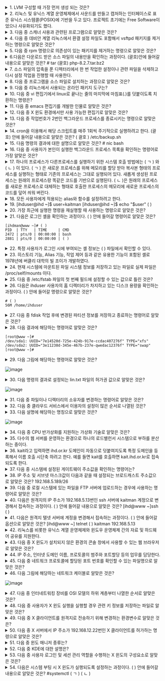 <details>
  <summary>1. LVM 구성할 때 가장 먼저 생성 되는 것은?</summary>
  <p>PV(Physical Volume</p>
</details>

<details>
  <summary>2. 리눅스 및 유닉스 계열 운영체제에서 사운드를 만들고 캡처하는 인터페이스로 표준 유닉스 시스템콜(POSIX)에 기반을 두고 있다. 프로젝트 초기에는 Free Software이었으나 사유화되기도 했다.
</summary>
  <p>OSS</p>
</details>

<details>
  <summary>3. 다음 중 스캐너 사용과 관련된 프로그램으로 알맞은 것은?
</summary>
  <p>SANE</p>
</details>

<details>
  <summary>4. 다음 중 데비안 계열 리눅스에서 환결 설정 파일도 포함해서 vsftpd 패키지를 제거하는 명령으로 알맞은 것은?
</summary>
  <p>
    apt-get purge vsftpd 
  </p>
</details>

<details>
  <summary>5. 다음 중 rpm 명령으로 의존성이 있는 패키지를 제거하는 명령으로 알맞은 것은? 
</summary>
  <p>
    rpm-e nmpa --nodeps
  </p>
</details>

<details>
  <summary> 6.다음은 다운로드 받은 소스 파일의 내용만을 확인하는 과정이다. (괄호)안에 들어갈 내용으로 알맞은 것은?
            # tar (괄호) php-8.2.7.tar.bz2
</summary>
  <p>
    jtvf
  </p>
</details>

<details>
  <summary>7. 소스 파일의 압축을 푼 디렉터리에서 한 번 작업한 설정이나 관련 파일을 삭제하고 다시 설정 작업을 진행할 때 사용한다.
</summary>
  <p>
    make clean
  </p>
</details>

<details>
  <summary>8. 다음 중 프로그램을 소스 파일로 설치하는 과정으로 알맞은 것은?
</summary>
  <p>
    configure -> make -> make install 
  </p>
</details>

<details>
  <summary>9. 다음 중 리눅스에서 사용되는 온라인 패키지 도구는?
</summary>
  <p>
    dnf, zypper, apt-get
  </p>
</details>

<details>
  <summary> 10. 다음 중 vi 편집기에서 linux로 끝나는 줄의 마지막에 마침표(.)를 덧붙이도록 치환하는 명령은?
</summary>
  <p>
    :% s/linux$/linux./
  </p>
</details>

<details>
  <summary> 11. 다음 중 emacs 편집기를 개발한 인물로 알맞은 것은?
</summary>
  <p>
    리처드 스톨만
  </p>
</details>

<details>
  <summary> 12. 다음 중 X 윈도 환경에서만 사용 가능한 편집기로 알맞은 것은?
</summary>
  <p>
    kwrite
  </p>
</details>

<details>
  <summary> 13. 다음 중 작업번호가 2번인 백그라운드 프로세스를 종료시키는 명령으로 알맞은 것은?
</summary>
  <p>
    kill %2 
  </p>
</details>

<details>
  <summary>14. cron을 이용해서 해당 스크립트를 매주 1회씩 주기적으로 실행하려고 한다. (괄호) 안에 들어갈 내용으로 알맞은 것은?
          ( 괄호 ) /etc/backup.sh
</summary>
  <p>
    1 1 * * 1
  </p>
</details>

<details>
   <summary> 15. 다음 명령의 결과에 대한 설명으로 알맞은 것은? 
            # nic bash
</summary>
  <p>
    bash 프로세스의 우선순위를 낮춘다 
  </p>
</details>

<details>
  <summary> 16. 다음 중 사용자가 본인이 실행한 백그라운드 프로세스 목록을 확인하는 명령어로 가장 알맞은 것은?
</summary>
  <p>
    jobs
  </p>
</details>

<details>
  <summary>17. 하나의 프로세스가 다른프로세스를 실행하기 위한 시스템 호출 방법에는 ( ㄱ ) 와 ( ㄴ ) 이 있다.
( ㄱ ) 은 새로운 프로세스를 위해 메모리를 할당 받아 복사본 형태의 프로세스를 실행하는 형태로 기존의 프로세스는 그대로 실행되어 있다. 새롭게 생성된 프로세스는 
원래의 프로세스랑 똑같은 코드를 기반으로 실행된다. ( ㄴ )은 원래의 프로세스를 새로운 프로세스로 대체하는 형태로 호출한 프로세스의 메모리에 새로운 프로세스의 코드를 덮어 씌워 버린다.  
</summary>
  <p>
    ㄱ. fork ㄴ. exec
  </p>
</details>

<details>
  <summary>18. 모든 사용자에게 적용되는 alias와 함수를 설정하려고 한다.
</summary>
  <p>
    /etc/bashrc
  </p>
</details>

<details>
  <summary>19. [ihduser@ihd ~]$ user=kaitman
[ihduser@ihd ~]$ echo "$user" ( ) 
</summary>
  <p>
    kaitman
  </p>
</details>

<details>
  <summary>20. 가장 최근에 실행한 명령을 재실행할 때 사용하는 명령으로 알맞은 것은?
</summary>
  <p>
    !!
  </p>
</details>

<details>
  <summary>21. 다음은 로그인 셸을 확인하는 과정이다. ( ) 안에 들어갈 명령어로 알맞은 것은?
        
    [ihdman@www ~]# ( ) 
    PID  | TTY   | TIME     | CMD 
    2472 | pts/0 | 00:00:00 | bash
    2881 | pts/0 | 00:00:00 | ( ) 

</summary>
  <p>
    ps
  </p>
</details>

<details>
  <summary>22. 특정 사용자가 로그인 시에 부여되는 셸 정보는 ( ) 파일에서 확인할 수 있다.
</summary>
  <p>
    /etc/passwd
  </p>
</details>

<details>
  <summary>23. 히스토리 기능, Alias 기능, 작업 제어 등과 같은 유용한 기능이 포함된 셸로 1978년에 버클리 대학의 빌 조이가 개발하였다.
</summary>
  <p>
    csh
  </p>
</details>

<details>
  <summary>24. 현재 시스템에 마운트된 파일 시스템 정보를 저장하고 있는 파일로 실제 파일은 /proc/self/mounts 이다.
</summary>
  <p>
    /etc/mtab
  </p>
</details>

<details>
  <summary>25. 다음 중 /etc/fstab 파일의 첫 번째 필드에 설정할 수 있는 값으로 틀린 것은?
</summary>
  <p>
    마운트 포인트
  </p>
</details>

<details>
  <summary>26. 다음은 ihduser 사용자의 홈 디렉터리가 차지하고 있는 디스크 용량을 확인하는 과정이다. ( ) 안에 들어갈 명령으로 알맞은 것은?

    # ( ) 
    56M /home/ihduser
    
</summary>
  <p>
    du -sh ~ihduser
  </p>
</details>

<details>
  <summary>27. 다음 중 fdisk 작업 후에 변경된 파티션 정보를 저장하고 종료하는 명령어로 알맞은 것은?
</summary>
  <p>
    w
  </p>
</details>

<details>
  <summary>28. 다음 결과에 해당하는 명령어로 알맞은 것은?

```
[root@www ~]#
/dev/sda1: UUID="7e14520d-725e-424b-917e-ccdac407276f" TYPE="xfs"
/dev/sda2: UUID="3e11230d-345e-467b-237e-qwedac12376f" TYPE="swap"    
[root@www ~]#
```

</summary>
  <p>
    blkid
  </p>
</details>

<details>
  <summary>29. 다음 그림에 해당하는 명령어로 알맞은 것은?

![image](https://github.com/user-attachments/assets/3d022fd5-67e7-4c13-90d9-302c47d2d557)

              
    
</summary>
  <p>
    edquota
  </p>
</details>

<details>
  <summary>30. 다음 명령의 결과로 설정되는 lin.txt 파일의 허가권 값으로 알맞은 것은?

  ![image](https://github.com/user-attachments/assets/a5d1a33d-10b7-469a-9da6-4f57942d721b)


</summary>
  <p>
  -rw-r--r--  
  </p>
</details>

<details>
  <summary>31. 다음 중 파일이나 디렉터리의 소유자를 변경하는 명령어로 알맞은 것은?
</summary>
  <p>
    chown
  </p>
</details>

<details>
  <summary>32. 다음 중 클라우드 서비스에서 이용자의 설정이 많은 순서로 나열된 것은?
</summary>
  <p>
    Iaas > PaaS > SaaS
  </p>
</details>

<details>
  <summary>33. 다음 설명에 해당하는 명칭으로 알맞은 것은?

![image](https://github.com/user-attachments/assets/21d1f857-feda-4c46-af3f-3594f1e88985)

    
</summary>
  <p>
    R
  </p>
</details>

<details>
  <summary>34. 다음 중 CPU 반가상화를 지원하는 가상화 기술로 알맞은 것은?
</summary>
  <p>
    Xen
  </p>
</details>

<details>
  <summary>35. 다수의 웹 서버를 운영하는 환경으로 하나의 로드밸런서 시스템으로 부하를 분산하는 중이다.
</summary>
  <p>
    고가용성 클러스터
  </p>
</details>

<details>
  <summary>36. kait라고 입력하면 ihd.or.kr 도메인이 자동으로 덧붙여지도록 특정 도메인을 등록해서 이름 호출 시단축 하려고 한다. 예를 들면 kait를 호출하면 kait.ihd.or.kr로 접속되도록 한다.
</summary>
  <p>
    /etc/resolv.conf
  </p>
</details>

<details>
  <summary>37. 다음 중 시스템에 설정된 게이트웨이 주소값을 확인하는 명령어는?
</summary>
  <p>
    ip, route, netstat
  </p>
</details>

<details>
  <summary>38. IP 주소 및 서브넷 마스크값이 다음과 같을 때 설정되는 브로드캐스트 주소값으로 알맞은 것은?
    192.168.5.189/26
</summary>
  <p>
    192.168.5.191
  </p>
</details>

<details>
  <summary>39. 다음 중 로컬 시스템에 있는 파일을 FTP 서버에 업로드하는 경우에 사용하는 명령어로 알맞은 것은?
</summary>
  <p>
    put
  </p>
</details>

<details>
  <summary>40. 다음은 원격지의 IP 주소가 192.168.5.13번인 ssh 서버에 kaitman 계정으로 변경해서 접속하는 과정이다. ( ) 안에 들어갈 내용으로 알맞은 것은?
  [ihd@www ~]ssh ( ) 
</summary>
  <p>
    kaitman@192.168.5.13
  </p>
</details>

<details>
  <summary>41. 다음은 원격지 텔넷 서버에 계정을 변경해서 접속하는 과정이다. ( ) 안에 들어갈 옵션으로 알맞은 것은?
      [ihd@www ~] telnet ( ) kaitman 192.168.5.13
</summary>
  <p>
    -l
  </p>
</details>

<details>
  <summary>42. 리눅스를 비롯한 유닉스 계열 운영체제와 윈도우 운영체제 간의 자료 및 하드웨어 공유를 지원한다.
</summary>
  <p>
    SAMBA
  </p>
</details>

<details>
  <summary>43. 다음 중 X 윈도가 설치되지 않은 환경의 콘솔 창에서 사용할 수 있는 웹 브라우저로 알맞은 것은?
</summary>
  <p>
    links
  </p>
</details>

<details>
  <summary>44. IP 주소, 인터넷 도메인 이름, 프로토콜의 범주와 포트할당 등의 업무를 담당한다. 
</summary>
  <p>
    ICANN
  </p>
</details>

<details>
  <summary>45. 다음 중 네트워크 프로토콜에 할당된 포트 번호를 확인할 수 있는 파일명으로 알맞은 것은?
</summary>
  <p>
    /etc/services
  </p>
</details>

<details>
  <summary>46. 다음 그림에 해당하는 네트워크 케이블로 알맞은 것은?

![image](https://github.com/user-attachments/assets/00ad0ab6-5c4a-4141-8769-a541af12d65f)

    
</summary>
  <p>
    BNC
  </p>
</details>

<details>
  <summary>47. 다음 중 인터네트워킹 장비를 OSI 모델의 하위 계층부터 나열한 순서로 알맞은 것은?
</summary>
  <p>
    Repeater-Bridge-Router
  </p>
</details>

<details>
  <summary>48. 다음 중 사용자가 X 윈도 실행을 실행할 경우 관련 키 정보를 저장하는 파일로 알맞은 것은?
</summary>
  <p>
    .Xauthority
  </p>
</details>

<details>
  <summary>49. 다음 중 X 클라이언트를 원격지로 전송하기 위해 변경하는 환경변수로 알맞은 것은?
</summary>
  <p>
    DISPLAY
  </p>
</details>

<details>
  <summary>50. 다음 중 X 서버에서 IP 주소가 192.168.12.22번인 X 클라이언트를 허가하는 명령으로 알맞은 것은?
</summary>
  <p>
    xhost 192.168.12.22
  </p>
</details>

<details>
  <summary>51. 다음 중 윈도 매니저 종류는?
</summary>
  <p>
    Metacity, Enlightenment, Window Maker
  </p>
</details>

<details>
  <summary>52. 다음 중 KDE에 대한 설명은?
</summary>
  <p>
    데스크톱 환경의 일종이다, Qt 라이브러리를 기반으로 만들어졌다, 리눅스뿐만 아니라 FreeBSD/Solaris/OS X 등도 지원한다.
  </p>
</details>

<details>
  <summary>53. 다음 중 사용자 로그인 및 세션 관리 역할을 수행하는 X 윈도의 구성요소로 알맞은 것은?
</summary>
  <p>
    디스플레이 매니저
  </p>
</details>

<details>
  <summary>54. 다음은 시스템 부팅 시 X 윈도가 실행되도록 설정하는 과정이다. ( ) 안에 들어갈 내용으로 알맞은 것은?
    #systemctl ( ㄱ ) ( ㄴ ) 
</summary>
  <p>
    ㄱ. set-default ㄴ.graphical
  </p>
</details>
